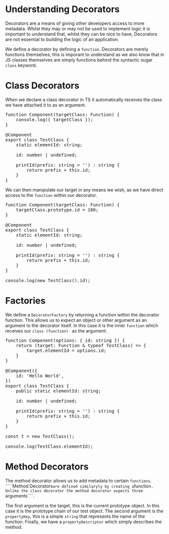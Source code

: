 # Understanding Decorators

Decorators are a means of giving other developers access to more metadata. Whilst they may or may not be used to implement logic it is important to understand that, whilst they can be nice to have, Decorators are not essential to building the logic of an application.

We define a decorator by defining a ````function````.
Decorators are merely functions themselves, this is imporant
to understand as we also know that in JS classes themselves are
simply functions behind the syntactic sugar ````class```` keyword.

# Class Decorators

When we declare a class decorator in TS it automatically receives the
class we have attached it to as an argument.

<pre>
function Component(targetClass: Function) {
    console.log({ targetClass });
}

@Component
export class TestClass {
    static elementId: string;

    id: number | undefined;

    printId(prefix: string = '') : string {
        return prefix + this.id;
    }
}
</pre>

We can then manipulate our target in any means we wish, as we have
direct access to the ````function```` within our decorator.

<pre>
function Component(targetClass: Function) {
    targetClass.prototype.id = 100;
}

@Component
export class TestClass {
    static elementId: string;

    id: number | undefined;

    printId(prefix: string = '') : string {
        return prefix + this.id;
    }
}

console.log(new TestClass().id);
</pre>


# Factories

We define a ````DecoratorFactory```` by returning a function within
the decorator function. This allows us to expect an object or other
argument as an argument to the decorator itself. In this case it is the inner ````function```` which receives our ````class (function) ````
as the argument.

<pre>
function Component(options: { id: string }) {
    return (target: Function & typeof TestClass) => {
        target.elementId = options.id;
    }
}

@Component({
    id: 'Hello World',
})
export class TestClass {
    public static elementId: string;

    id: number | undefined;

    printId(prefix: string = '') : string {
        return prefix + this.id;
    }
}

const t = new TestClass();

console.log(TestClass.elementId);
</pre>

# Method Decorators

The method decorator allows us to add metadata to certain ````functions````.
`````Method Decorators```` are defined similaryly by creating a ````function````.
Unlike the class decorator the method decorator expects three ````arguments````.

The first argument is the target, this is the current prototype object.
In this case it is the prototype chain of our test object.
The second argument is the ```propertyKey```, this is a simple ```string``` that represents the name of the function. Finally, we have a ````propertyDescriptor```` which simply describes the method.
